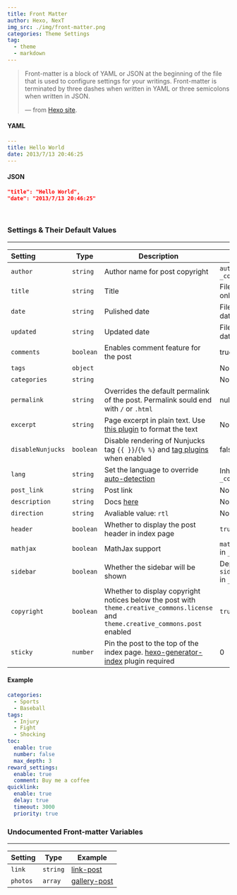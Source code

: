 ```yaml
---
title: Front Matter
author: Hexo, NexT
img_src: ./img/front-matter.png
categories: Theme Settings
tag:
  - theme
  - markdown
---
```


> Front-matter is a block of YAML or JSON at the beginning of the file that is used to configure settings for your writings. Front-matter is terminated by three dashes when written in YAML or three semicolons when written in JSON.
>
> — from [Hexo site](https://hexo.io/docs/front-matter).

#### YAML

```yml
---
title: Hello World
date: 2013/7/13 20:46:25
---
```

#### JSON

```json
"title": "Hello World",
"date": "2013/7/13 20:46:25"
```

<br>

### Settings & Their Default Values

---

| Setting           | Type      | Description                                                  | Default                                       |
| :---------------- | --------- | ------------------------------------------------------------ | --------------------------------------------- |
| `author`          | `string`  | Author name for post copyright                               | `author` in Hexo `_config.yml`                |
| `title`           | `string`  | Title                                                        | Filename (post only)                          |
| `date`            | `string`  | Pulished date                                                | File created date                             |
| `updated`         | `string`  | Updated date                                                 | File updated date                             |
| `comments`        | `boolean` | Enables comment feature for the post                         | true                                          |
| `tags`            | `object`  |                                                              | None                                          |
| `categories`      | `string`  |                                                              | None                                          |
| `permalink`       | `string`  | Overrides the default permalink of the post. Permalink sould end with `/` or `.html` | null                                          |
| `excerpt`         | `string`  | Page excerpt in plain text. Use [this plugin](https://hexo.io/docs/tag-plugins#Post-Excerpt) to format the text | None                                          |
| `disableNunjucks` | `boolean` | Disable rendering of Nunjucks tag `{{ }}`/`{% %}` and [tag plugins](https://hexo.io/docs/tag-plugins) when enabled | false                                         |
| `lang`            | `string`  | Set the language to override [auto-detection](https://hexo.io/docs/internationalization#Path) | Inherited from `_config.yml`                  |
| `post_link`       | `string`  | Post link                                                    | None                                          |
| `description`     | `string`  | Docs [here](https://theme-next.js.org/docs/theme-settings/posts.html#Preamble-Text) | None                                          |
| `direction`       | `string`  | Avaliable value: `rtl`                                       | None                                          |
| `header`          | `boolean` | Whether to display the post header in index page             | `true`                                        |
| `mathjax`         | `boolean` | MathJax support                                              | `math.every_page` in `_config.yml`            |
| `sidebar`         | `boolean` | Whether the sidebar will be shown                            | Depends on `sidebar.display` in `_config.yml` |
| `copyright`       | `boolean` | Whether to display copyright notices below the post with `theme.creative_commons.license` and `theme.creative_commons.post` enabled | `true`                                        |
| `sticky`          | `number`  | Pin the post to the top of the index page. [hexo-generator-index](https://github.com/hexojs/hexo-generator-index) plugin required | 0                                             |

#### Example

```yml
categories:
  - Sports
  - Baseball
tags:
  - Injury
  - Fight
  - Shocking
toc:
  enable: true
  number: false
  max_depth: 3
reward_settings:
  enable: true
  comment: Buy me a coffee
quicklink:
  enable: true
  delay: true
  timeout: 3000
  priority: true
```

### Undocumented Front-matter Variables

---

| Setting  | Type     | Example                                                      |
| :------- | -------- | ------------------------------------------------------------ |
| `link`   | `string` | [link-post](https://github.com/hexojs/hexo-theme-unit-test/blob/master/source/_posts/link-post.md) |
| `photos` | `array`  | [gallery-post](https://github.com/hexojs/hexo-theme-unit-test/blob/master/source/_posts/gallery-post.md) |
